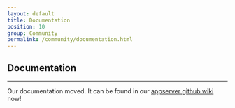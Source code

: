 ```yaml
---
layout: default
title: Documentation
position: 10
group: Community
permalink: /community/documentation.html
---
```


## Documentation
***

Our documentation moved. It can be found in our [appserver github wiki](https://github.com/appserver-io/appserver/wiki) now!